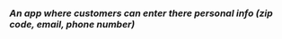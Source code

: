 <h3><em> An app where customers can enter there personal info (zip code, email, phone number)</em></h3>
